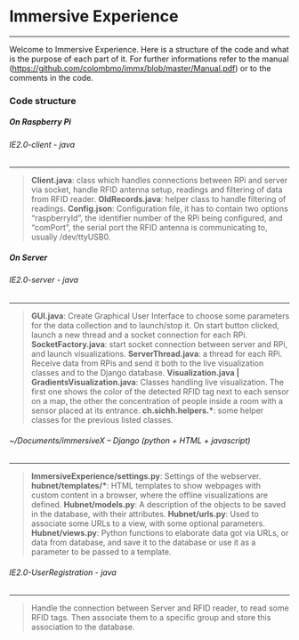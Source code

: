 # Immersive Experience
___________________
Welcome to Immersive Experience. Here is a structure of the code and what is the purpose of each part of it. For further informations refer to the manual (https://github.com/colombmo/immx/blob/master/Manual.pdf) or to the comments in the code.
### Code structure
##### On Raspberry Pi
###### IE2.0-client - java
------------------------------------------------
> **Client.java**: class which handles connections between RPi and server via socket, handle RFID antenna setup, readings and filtering of data from RFID reader.
**OldRecords.java**: helper class to handle filtering of readings.
**Config.json**: Configuration file, it has to contain two options “raspberryId”, the identifier number of the RPi being configured, and “comPort”, the serial port the RFID antenna is communicating to, usually /dev/ttyUSB0.

##### On Server
###### IE2.0-server - java
-------
> **GUI.java**: Create Graphical User Interface to choose some parameters for the data collection and to launch/stop it. On start button clicked, launch a new thread and a socket connection for each RPi.
**SocketFactory.java**: start socket connection between server and RPi, and launch visualizations.
**ServerThread.java**: a thread for each RPi. Receive data from RPis and send it both to the live visualization classes and to the Django database.
**Visualization.java | GradientsVisualization.java**: Classes handling live visualization. The first one shows the color of the detected RFID tag next to each sensor on a map, the other the concentration of people inside a room with a sensor placed at its entrance.
**ch.sichh.helpers.\***: some helper classes for the previous listed classes.

###### ~/Documents/immersiveX – Django (python + HTML + javascript)
-----------------
>**ImmersiveExperience/settings.py**: Settings of the webserver.
**hubnet/templates/\***: HTML templates to show webpages with custom content in a browser, where the offline visualizations are defined.
**Hubnet/models.py**: A description of the objects to be saved in the database, with their attributes. 
**Hubnet/urls.py**: Used to associate some URLs to a view, with some optional parameters.
**Hubnet/views.py**: Python functions to elaborate data got via URLs, or data from database, and save it to the database or use it as a parameter to be passed to a template. 

###### IE2.0-UserRegistration - java
----------------------------------------
>Handle the connection between Server and RFID reader, to read some RFID tags. Then associate them to a specific group and store this association to the database.
